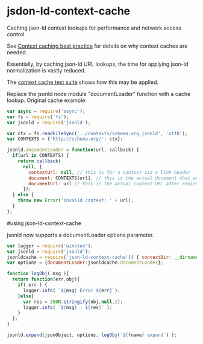 # jsdon-ld-context-cache
Caching json-ld context lookups for performance and network access control.

See [Context caching best practice](http://manu.sporny.org/2016/json-ld-context-caching/s) for details on why context caches are needed.

Essentially, by caching json-ld URL lookups, the time for applying json-ld normalization is vastly reduced.

The [context cache test suite](https://github.com/msporny/json-jsonld-basic-perftest) shows how this may be applied.

Replace the jsonld node module "documentLoader" function with a cache lookup.
Original cache example:

```javascript
var async = require('async');
var fs = require('fs');
var jsonld = require('jsonld');

var ctx = fs.readFileSync('../contexts/schema.org.jsonld', 'utf8');
var CONTEXTS = {'http://schema.org/': ctx};

jsonld.documentLoader = function(url, callback) {
  if(url in CONTEXTS) {
    return callback(
      null, {
        contextUrl: null, // this is for a context via a link header
        document: CONTEXTS[url], // this is the actual document that was loaded
        documentUrl: url // this is the actual context URL after redirects
      });
  } else {
    throw new Error('invalid context: ' + url);
  }
};
````

#using json-ld-context-cache

jsonld now supports a documentLoader options parameter.

```javascript
var logger = require('winston');
var jsonld = require('jsonld');
jsonldcache = require('json-ld-context-cache')( { contextDir: __dirname + '/node_modules/json-ld-context-cache/contexts', log :logger.info });
var options = {documentLoader:jsonldcache.documentLoader};

function logObj( msg ){
  return function(err,obj){
    if( err ) {
      logger.info( `${msg} Error ${err}`);
    }else{
      var res = JSON.stringify(obj,null,2);
      logger.info( `${msg} : ${res}` );
    }
  };
}

jsonld.expand(jsonObject, options, logObj(`${fname} expand`) );

```
